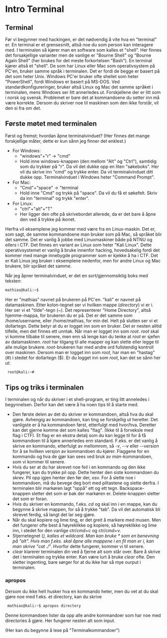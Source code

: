 # Intro Terminal

##  Terminal
 Før vi begynner med hackingen, er det nødvendig å vite hva en "terminal" er. En terminal er et grensesnitt, altså noe du som person kan interagere med. I terminalen så kjører man en software som kalles et "shell". Her finnes det forsakjellige varianter men de vanlige er "Bourne Shell" og "Bourne Again Shell" (her brukes for det meste forkortelsen "Bash"). En terminal kjører altså et "shell". De som har Linux eller Mac som operativsystem på PC'en, bruker samme språk i terminalen. Det er fordi de begge er basert på det som heter Unix. Windows PC'er bruker ofte shellet som heter "PowerShell", fordi Windows er basert på MS-DOS. Ved standardkonfigureringer, bruker altså Linux og Mac det samme språket i terminalen, mens Windows ser litt annerledes ut. Forskjellene der er litt som i norsk og svensk. Problemet er bare det at kommandoene du setter inn må være korrekte. Dersom du skriver noe til maskinen som den ikke forstår, vil den si fra om det. 

## Første møtet med terminalen

  Først og fremst; hvordan åpne terminalvinduet? (Her finnes det mange forskjellige måter, dette er kun sånn jeg finner det enklest.)

 - For Windows: 
    - "windows"+"r" -> "cmd"
    - Hold inne windows-knappen (den mellom "Alt" og "Ctrl"), samtidig som du trykker på "r". Da vil det dukke opp en liten "søkeboks". Her vil du skrive inn "cmd" og trykke enter. Da vil terminalvinduet ditt dukke opp. Terminalvinduet i Windows heter "Command Prompt". 
 - For Mac: 
   - "Cmd"+"space" -> "terminal
   - Hold inne "Cmd" og trykk på "space". Da vil du få et søkefelt. Skriv da inn "terminal" og trykk "enter". 
 - For Linux:
   - "ctrl"+"alt"+"T"
   -  Her ligger den ofte på skrivebordet allerede, da er det bare å åpne den ved å trykke på ikonet.

Herfra vil eksemplene jeg kommer med være fra en Linux-maskin. Det er, som sagt, de samme kommandoene man bruker som på Mac, så språket blir det samme. Det er vanlig å jobbe med Linuxmaskiner både på NTNU og ellers i CTF. Det finnes en variant av Linux som heter "Kali Linux". Dette operativsystemet er vanlig å bruke innenfor hacking, hovedsakelig fordi det kommer med mange innebygde programmer som er kjekke å ha i CTF. Det er Kali Linux jeg bruker i eksemplene nedenfor, men for andre Linux og Mac brukere, blir språket det samme.

 Når jeg åpner terminalvinduet, er det en sort/gjennomsiktig boks med teksten:
 ```bash
 mathias@kali:~$ 
 ``` 
 Her er "mathias" navnet på brukeren på PC'en. "kali" er navnet på datamaskinen. Etter kolon-tegnet ser vi hvilken  mappe (_directory_) vi er i. Her ser vi et "tilde"-tegn (~). Det representerer "Home Directory", altså hjemme-mappa, for brukeren du er på. Det er det samme som /home/username, eller /home/mathias, for min del. Helt på slutten ser vi et dollartegn. Dette betyr at du er logget inn som en bruker. Det er nesten alltid tilfelle, men det finnes ett unntak. Når man er logget inn som _root_. _root_ skal vi komme tilbake til senere, men enn så lenge kan du tenke at _root_ er sjefen av datamaskinen. _root_ har tilgang til alle mapper og kan slette eller legge til alle mulige brukere. 
_root_-brukeren har med andre ord fullstendig kontroll over maskinen. Dersom man er logget inn som _root_, har man en "hastag" (#) i stedet for dollartegn ($). Er du logget inn som _root_, kan det se sånn her ut: 

```bash
 root@kali:~# 
 ``` 

## Tips og triks i terminalen

I terminalen og når du skriver i et shell-program, er ting litt anneledes i begynnelsen. Derfor kan det være å ha noen tips til å starte med. 
- Den første delen av det du skriver er kommandoen, altså hva du skal gjøre. Avhengig av kommandoen, kan ting se forskjellig ut heretter. Det vanligste er å ha kommandoen først, etterfulgt med hvor/hva. Deretter kan det gjerne komme det som kalles "flag". (Ikke til å forveksle med flag i CTF). Et flag er en ekstra detalj som du kan legge til for å få kommandoen til å kjøre annerledes enn standard. F.eks. er det vanlig å skrive en kommando, etterfulgt av mellomrom, så _-v_, _--v_ eller _--version_ for å se hvilken versjon av kommandoen du kjører. Flaggene for en kommando og hva de gjør kan sees ved bruk av _man_-kommandoen, som vi kommer til senere. 
- Hvis du ser at du har skrevet noe feil i en kommando og den ikke fungerer, kan du trykke pil opp. Dette henter den siste kommandoen du skrev. Pil opp igjen henter den før der, osv. For å slette noe i kommandoen, må du bevege deg bort med piltastene og slette derfra. I terminalen blir markøren lagt "oppå" ett og ett tegn. Backspace-knappen sletter det som er bak der markøren er. Delete-knappen sletter det som er foran. 
- Hvis du skriver en kommando, f.eks. _cd_ og skal inn i en mappe, kan du begynne å skrive mappen, for så å trykke "tab". Da vil det automatisk bli skrevet ferdig, så langt det lar seg gjøre. 
- Når du skal kopiere og lime ting, er det greit å markere med musen. Men det fungerer ofte best å høyreklikke og kopiere, så høyreklikke og lime inn, i stedet for den vanlige ctr/cmd+c og ctr/cmd+v. 
- Stjernetegnet (*), kalles et _wildcard_. Man kan bruke * som en benevning på "alt". Hvis man f.eks. skal åpne alle mappene i en fil man er i, kan man skrive "cat ./*". Hvorfor dette fungerer, kommer vi til senere. 
- _clear_ klarerer terminalen din ved å fjerne alt som står over. Bare å skrive det i terminalen og trykke enter. Kan være lurt å bruke _clear_ ofte. Den sletter ingenting, bare sørger for at du ikke har så mye ourput i terminalen. 

### apropos
Dersom du ikke helt husker hva en kommando heter, men du vet at du skal gjøre noe med f.eks. et directory, kan du skrive 
```bash
 mathias@kali:~$ apropos directory
 ``` 
Denne kommandoen lister da opp alle andre kommandoer som har noe med directories å gjøre. Her fungerer nesten alt som input. 

(Her kan du begynne å lese på "Terminalkommandoer")